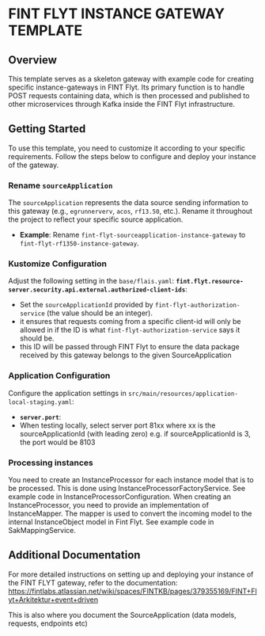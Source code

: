 # FINT FLYT INSTANCE GATEWAY TEMPLATE

## Overview
This template serves as a skeleton gateway with example code for creating specific instance-gateways in FINT Flyt. Its primary function is to handle POST requests containing data, which is then processed and published to other microservices through Kafka inside the FINT Flyt infrastructure.

## Getting Started
To use this template, you need to customize it according to your specific requirements. Follow the steps below to configure and deploy your instance of the gateway.

### Rename `sourceApplication`
The `sourceApplication` represents the data source sending information to this gateway (e.g., `egrunnerverv`, `acos`, `rf13.50`, etc.). Rename it throughout the project to reflect your specific source application.

- **Example**: Rename `fint-flyt-sourceapplication-instance-gateway` to `fint-flyt-rf1350-instance-gateway`.

### Kustomize Configuration
Adjust the following setting in the `base/flais.yaml`:
**`fint.flyt.resource-server.security.api.external.authorized-client-ids`**:
   - Set the `sourceApplicationId` provided by `fint-flyt-authorization-service` (the value should be an integer).
   - it ensures that requests coming from a specific client-id will only be allowed in if the ID is what `fint-flyt-authorization-service` says it should be.
   - this ID will be passed through FINT Flyt to ensure the data package received by this gateway belongs to the given SourceApplication

### Application Configuration
Configure the application settings in `src/main/resources/application-local-staging.yaml`:
  - **`server.port`**:
  - When testing locally, select server port 81xx where xx is the sourceApplicationId (with leading zero) e.g. if sourceApplicationId is 3, the port would be 8103

### Processing instances
You need to create an InstanceProcessor for each instance model that is to be processed. This is done using InstanceProcessorFactoryService. See example code in InstanceProcessorConfiguration.
When creating an InstanceProcessor, you need to provide an implementation of InstanceMapper. The mapper is used to convert the incoming model to the internal InstanceObject model in Fint Flyt. See example code in SakMappingService.

## Additional Documentation
For more detailed instructions on setting up and deploying your instance of the FINT FLYT gateway, refer to the documentation:
https://fintlabs.atlassian.net/wiki/spaces/FINTKB/pages/379355169/FINT+Flyt+Arkitektur+event+driven

This is also where you document the SourceApplication (data models, requests, endpoints etc)
